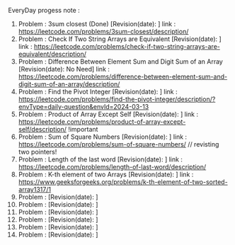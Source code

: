 EveryDay progess note :
1. Problem : 3sum closest (Done) [Revision(date):              ] link : https://leetcode.com/problems/3sum-closest/description/
2. Problem : Check If Two String Arrays are Equivalent [Revision(date):              ] link : https://leetcode.com/problems/check-if-two-string-arrays-are-equivalent/description/
3. Problem : Difference Between Element Sum and Digit Sum of an Array [Revision(date): No Need] link : https://leetcode.com/problems/difference-between-element-sum-and-digit-sum-of-an-array/description/
4. Problem : Find the Pivot Integer  [Revision(date):              ] link : https://leetcode.com/problems/find-the-pivot-integer/description/?envType=daily-question&envId=2024-03-13
5. Problem : Product of Array Except Self  [Revision(date):              ] link : https://leetcode.com/problems/product-of-array-except-self/description/ !important
6. Problem : Sum of Square Numbers [Revision(date):              ] link : https://leetcode.com/problems/sum-of-square-numbers/ // revisting two pointers!
7. Problem : Length of the last word [Revision(date):              ] link :  https://leetcode.com/problems/length-of-last-word/description/
8. Problem : K-th element of two Arrays [Revision(date):              ] link : https://www.geeksforgeeks.org/problems/k-th-element-of-two-sorted-array1317/1
9. Problem : [Revision(date):              ]
10. Problem :  [Revision(date):              ]    
11. Problem :  [Revision(date):              ]
12. Problem :  [Revision(date):              ]
13. Problem : [Revision(date):              ]
14. Problem :  [Revision(date):              ]
 
   

